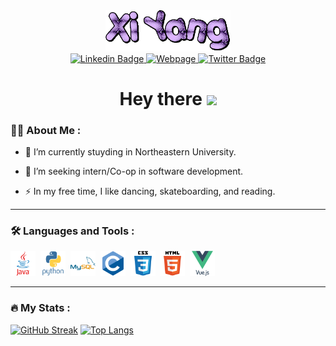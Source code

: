 <!-- ### Hi there 👋 -->

<!--
**XIYANG1018/XIYANG1018** is a ✨ _special_ ✨ repository because its `README.md` (this file) appears on your GitHub profile.

Here are some ideas to get you started:

- 🔭 I’m currently studying in Northeastern University.
- 🌱 I’m seeking intern/Co-op in software development. 
- 📫 How to reach me: yang.xi5@northeastern.edu
- 😄 Pronouns: She/Her

-->
<div id="header" align="center">
  <img src="imgs/text.gif" width="200"/>
</div>

<div id="badges" align='center'>
  <a href="https://www.linkedin.com/in/xi-yang-300b6415b/">
    <img src="https://img.shields.io/badge/Linkedin-blue?style=for-the-badge&logo=linkedlin&logoColor=white" alt="Linkedin Badge"/>
  </a>
  <a href="https://xiyang1018.github.io/">
    <img src="https://img.shields.io/badge/webpage-red?style=for-the-badge&logo=webpage&logoColor=white" alt="Webpage"/>
  </a>
  <a href="your-twitter-URL">
    <img src="https://img.shields.io/badge/Twitter-blue?style=for-the-badge&logo=twitter&logoColor=white" alt="Twitter Badge"/>
  </a>
</div>

<h1 align='center'>
  Hey there
  <img src="https://media.giphy.com/media/hvRJCLFzcasrR4ia7z/giphy.gif" width="30px"/>
</h1>

### :woman_technologist: About Me :
- :telescope: I’m currently stuyding in Northeastern University.

- :seedling: I’m seeking intern/Co-op in software development. 
  
- :zap: In my free time, I like dancing, skateboarding, and reading.

<!-- - :mailbox:How to reach me: [![Linkedin Badge](https://img.shields.io/badge/-kakbar-blue?style=flat&logo=Linkedin&logoColor=white)](your-linkedin-url) -->

---
### :hammer_and_wrench: Languages and Tools :
<div>
  <img src="https://github.com/devicons/devicon/blob/master/icons/java/java-original-wordmark.svg" title="Java" alt="JAVA" width="40" height="40"/>&nbsp;
  <img src="https://github.com/devicons/devicon/blob/master/icons/python/python-original-wordmark.svg" title="Python" alt="Python" width="40" height="40"/>&nbsp;
  <img src="https://github.com/devicons/devicon/blob/master/icons/mysql/mysql-original-wordmark.svg" title="HTML5" alt="MYSQL" width="40" height="40"/>&nbsp;
  <img src="https://github.com/devicons/devicon/blob/master/icons/c/c-original.svg" title="C" alt="C" width="40" height="40"/>&nbsp;
  <img src="https://github.com/devicons/devicon/blob/master/icons/css3/css3-original-wordmark.svg" title="CSS3" alt="CSS3" width="40" height="40"/>&nbsp;
  <img src="https://github.com/devicons/devicon/blob/master/icons/html5/html5-original-wordmark.svg" title="HTML5" alt="HTML5" width="40" height="40"/>&nbsp;
  <img src="https://github.com/devicons/devicon/blob/master/icons/vuejs/vuejs-original-wordmark.svg" title="Vue" alt="VUE" width="40" height="40"/>&nbsp;
  
</div>

---

### :fire: My Stats :
[![GitHub Streak](http://github-readme-streak-stats.herokuapp.com?user=XIYANG1018&theme=dark&background=000000)](https://git.io/streak-stats)
[![Top Langs](https://github-readme-stats.vercel.app/api/top-langs/?username=XIYANG1018)](https://github.com/anuraghazra/github-readme-stats)
